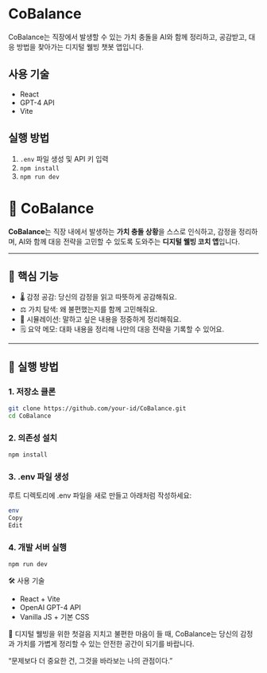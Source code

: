 # CoBalance
CoBalance는 직장에서 발생할 수 있는 가치 충돌을 AI와 함께 정리하고, 공감받고, 대응 방법을 찾아가는 디지털 웰빙 챗봇 앱입니다.

## 사용 기술
- React
- GPT-4 API
- Vite

## 실행 방법
1. `.env` 파일 생성 및 API 키 입력
2. `npm install`
3. `npm run dev`

# 🧠 CoBalance

**CoBalance**는 직장 내에서 발생하는 **가치 충돌 상황**을 스스로 인식하고, 감정을 정리하며, AI와 함께 대응 전략을 고민할 수 있도록 도와주는 **디지털 웰빙 코치 앱**입니다.

---

## 🎯 핵심 기능

- 🌡️ 감정 공감: 당신의 감정을 읽고 따뜻하게 공감해줘요.
- ⚖️ 가치 탐색: 왜 불편했는지를 함께 고민해줘요.
- 🧪 시뮬레이션: 말하고 싶은 내용을 정중하게 정리해줘요.
- 🗒️ 요약 메모: 대화 내용을 정리해 나만의 대응 전략을 기록할 수 있어요.

---

## 🚀 실행 방법

### 1. 저장소 클론
```bash  
git clone https://github.com/your-id/CoBalance.git
cd CoBalance  
```  
### 2. 의존성 설치
```bash  
npm install
```  
### 3. .env 파일 생성  
루트 디렉토리에 .env 파일을 새로 만들고 아래처럼 작성하세요:
```bash  
env
Copy
Edit
```  
### 4. 개발 서버 실행
```bash  
npm run dev
```  

🛠️ 사용 기술
* React + Vite  
* OpenAI GPT-4 API  
* Vanilla JS + 기본 CSS  

🙌 디지털 웰빙을 위한 첫걸음
지치고 불편한 마음이 들 때, CoBalance는 당신의 감정과 가치를 가볍게 정리할 수 있는 안전한 공간이 되기를 바랍니다.

“문제보다 더 중요한 건, 그것을 바라보는 나의 관점이다.”